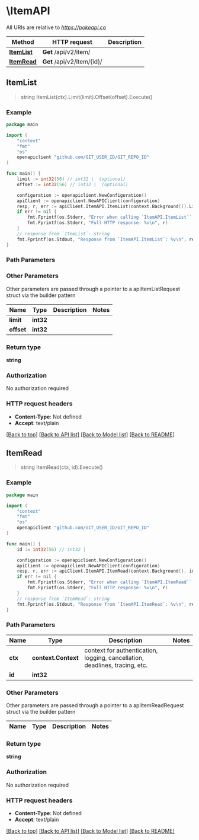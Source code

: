 # \ItemAPI

All URIs are relative to *https://pokeapi.co*

Method | HTTP request | Description
------------- | ------------- | -------------
[**ItemList**](ItemAPI.md#ItemList) | **Get** /api/v2/item/ | 
[**ItemRead**](ItemAPI.md#ItemRead) | **Get** /api/v2/item/{id}/ | 



## ItemList

> string ItemList(ctx).Limit(limit).Offset(offset).Execute()



### Example

```go
package main

import (
	"context"
	"fmt"
	"os"
	openapiclient "github.com/GIT_USER_ID/GIT_REPO_ID"
)

func main() {
	limit := int32(56) // int32 |  (optional)
	offset := int32(56) // int32 |  (optional)

	configuration := openapiclient.NewConfiguration()
	apiClient := openapiclient.NewAPIClient(configuration)
	resp, r, err := apiClient.ItemAPI.ItemList(context.Background()).Limit(limit).Offset(offset).Execute()
	if err != nil {
		fmt.Fprintf(os.Stderr, "Error when calling `ItemAPI.ItemList``: %v\n", err)
		fmt.Fprintf(os.Stderr, "Full HTTP response: %v\n", r)
	}
	// response from `ItemList`: string
	fmt.Fprintf(os.Stdout, "Response from `ItemAPI.ItemList`: %v\n", resp)
}
```

### Path Parameters



### Other Parameters

Other parameters are passed through a pointer to a apiItemListRequest struct via the builder pattern


Name | Type | Description  | Notes
------------- | ------------- | ------------- | -------------
 **limit** | **int32** |  | 
 **offset** | **int32** |  | 

### Return type

**string**

### Authorization

No authorization required

### HTTP request headers

- **Content-Type**: Not defined
- **Accept**: text/plain

[[Back to top]](#) [[Back to API list]](../README.md#documentation-for-api-endpoints)
[[Back to Model list]](../README.md#documentation-for-models)
[[Back to README]](../README.md)


## ItemRead

> string ItemRead(ctx, id).Execute()



### Example

```go
package main

import (
	"context"
	"fmt"
	"os"
	openapiclient "github.com/GIT_USER_ID/GIT_REPO_ID"
)

func main() {
	id := int32(56) // int32 | 

	configuration := openapiclient.NewConfiguration()
	apiClient := openapiclient.NewAPIClient(configuration)
	resp, r, err := apiClient.ItemAPI.ItemRead(context.Background(), id).Execute()
	if err != nil {
		fmt.Fprintf(os.Stderr, "Error when calling `ItemAPI.ItemRead``: %v\n", err)
		fmt.Fprintf(os.Stderr, "Full HTTP response: %v\n", r)
	}
	// response from `ItemRead`: string
	fmt.Fprintf(os.Stdout, "Response from `ItemAPI.ItemRead`: %v\n", resp)
}
```

### Path Parameters


Name | Type | Description  | Notes
------------- | ------------- | ------------- | -------------
**ctx** | **context.Context** | context for authentication, logging, cancellation, deadlines, tracing, etc.
**id** | **int32** |  | 

### Other Parameters

Other parameters are passed through a pointer to a apiItemReadRequest struct via the builder pattern


Name | Type | Description  | Notes
------------- | ------------- | ------------- | -------------


### Return type

**string**

### Authorization

No authorization required

### HTTP request headers

- **Content-Type**: Not defined
- **Accept**: text/plain

[[Back to top]](#) [[Back to API list]](../README.md#documentation-for-api-endpoints)
[[Back to Model list]](../README.md#documentation-for-models)
[[Back to README]](../README.md)

